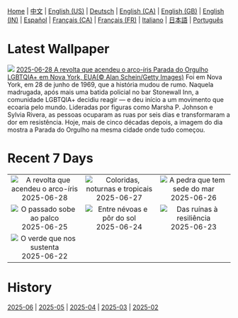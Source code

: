 [Home](../README.md) | [中文](zh-CN.md) | [English (US)](en-US.md) | [Deutsch](de-DE.md) | [English (CA)](en-CA.md) | [English (GB)](en-GB.md) | [English (IN)](en-IN.md) | [Español](es-ES.md) | [Français (CA)](fr-CA.md) | [Français (FR)](fr-FR.md) | [Italiano](it-IT.md) | [日本語](ja-JP.md) | [Português](pt-BR.md)

# Latest Wallpaper
![](https://www.bing.com/th?id=OHR.PrideParade_PT-BR2044753051_UHD.jpg)
[2025-06-28 A revolta que acendeu o arco-íris Parada do Orgulho LGBTQIA+ em Nova York, EUA(© Alan Schein/Getty Images)](https://www.bing.com/th?id=OHR.PrideParade_PT-BR2044753051_UHD.jpg)
Foi em Nova York, em 28 de junho de 1969, que a história mudou de rumo. Naquela madrugada, após mais uma batida policial no bar Stonewall Inn, a comunidade LGBTQIA+ decidiu reagir — e deu início a um movimento que ecoaria pelo mundo. Lideradas por figuras como Marsha P. Johnson e Sylvia Rivera, as pessoas ocuparam as ruas por seis dias e transformaram a dor em resistência. Hoje, mais de cinco décadas depois, a imagem do dia mostra a Parada do Orgulho na mesma cidade onde tudo começou.

# Recent 7 Days
|  |  |  |
|:---:|:---:|:---:|
| ![](https://www.bing.com/th?id=OHR.PrideParade_PT-BR2044753051_400x240.jpg "A revolta que acendeu o arco-íris") 2025-06-28 | ![](https://www.bing.com/th?id=OHR.SplendidFrog_PT-BR2454660849_400x240.jpg "Coloridas, noturnas e tropicais") 2025-06-27 | ![](https://www.bing.com/th?id=OHR.HorseheadRock_PT-BR5419648033_400x240.jpg "A pedra que tem sede do mar") 2025-06-26 |
| ![](https://www.bing.com/th?id=OHR.GlastonburyScenic_PT-BR6042557726_400x240.jpg "O passado sobe ao palco") 2025-06-25 | ![](https://www.bing.com/th?id=OHR.Araraquara_PT-BR8567454542_400x240.jpg "Entre névoas e pôr do sol") 2025-06-24 | ![](https://www.bing.com/th?id=OHR.DresdenElbe_PT-BR8840681682_400x240.jpg "Das ruínas à resiliência") 2025-06-23 |
| ![](https://www.bing.com/th?id=OHR.AmazonEcuador_PT-BR8954239087_400x240.jpg "O verde que nos sustenta") 2025-06-22 |  |  |

# History
[2025-06](../archives/wallpaper/pt-BR/w_2025_06.md) | [2025-05](../archives/wallpaper/pt-BR/w_2025_05.md) | [2025-04](../archives/wallpaper/pt-BR/w_2025_04.md) | [2025-03](../archives/wallpaper/pt-BR/w_2025_03.md) | [2025-02](../archives/wallpaper/pt-BR/w_2025_02.md)
